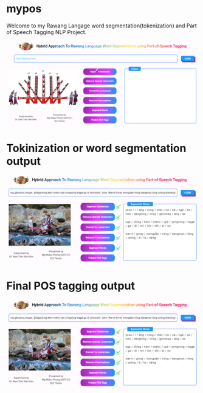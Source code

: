 # mypos
Welcome to my Rawang Langage word segmentation(tokenization) and Part of Speech Tagging NLP Project.

![image_alt](https://github.com/mabuphongram/NLP-Rawang-Language-Thesis-UI-Flutter/blob/cb4b33ad6e51c06b1b6ce5222c2a5266931df91d/Screenshot%202024-08-31%20132544.png)

# Tokinization or word segmentation output
![image_alt](https://github.com/mabuphongram/NLP-Rawang-Language-Thesis-UI-Flutter/blob/8baea65b0a571a932f9e598f7f5cadaea51f2662/Screenshot%202024-08-31%20134151.png)

# Final POS tagging output 
![image_alt](https://github.com/mabuphongram/NLP-Rawang-Language-Thesis-UI-Flutter/blob/8baea65b0a571a932f9e598f7f5cadaea51f2662/Screenshot%202024-08-31%20134151.png)
